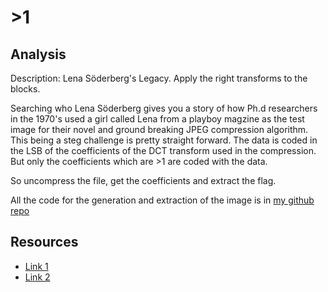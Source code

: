 # >1

## Analysis

Description: Lena Söderberg's Legacy. Apply the right transforms to the blocks.

Searching who Lena Söderberg gives you a story of how Ph.d researchers in the 1970's used a girl called Lena from a playboy magzine as the test image for their novel and ground breaking JPEG compression algorithm. This being a steg challenge is pretty straight forward. The data is coded in the LSB of the coefficients of the DCT transform used in the compression. But only the coefficients which are >1 are coded with the data.

So uncompress the file, get the coefficients and extract the flag.

All the code for the generation and extraction of the image is in [my github repo](https://github.com/DeathStroke19891/DCT_Steg)

## Resources

+ [Link 1](https://www.youtube.com/watch?v=0me3guauqOU)
+ [Link 2](https://www.youtube.com/watch?v=TWEXCYQKyDc)
